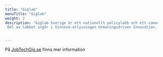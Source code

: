```yaml
---
title: "Giglab"
menuTitle: "Giglab"
weight: 2
description: "Giglab Sverige är ett nationellt policylabb och ett samarbete mellan JobTech Development, Arbetsförmedlingen, Skatteverket, Coompanion och Handelshögskolan tillsammans med SVID, Stiftelsen Svensk Industridesign och svenska Labbnätverket
 Del av labbet ingår i Vinnova-utlysningen Utmaningsdriven Innovation. Ambitionen är att tillsammans verka för en hållbar framväxt av gigekonomin i Sverige."

  
---
```



 På [JobTechGig.se](https://jobtechgig.se/) finns mer information 

